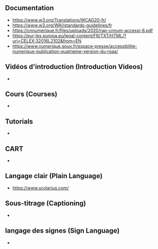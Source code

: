 ## Documentation
* https://www.w3.org/Translations/WCAG20-fr/
* https://www.w3.org/WAI/standards-guidelines/fr
* https://cnnumerique.fr/files/uploads/2020/rap-cnnum-accessi-6.pdf
* https://eur-lex.europa.eu/legal-content/FR/TXT/HTML/?uri=CELEX:32016L2102&from=EN
* https://www.numerique.gouv.fr/espace-presse/accessibilite-numerique-publication-quatrieme-version-du-rgaa/

## Vidéos d'introduction (Introduction Videos)
* 

## Cours (Courses)
*

## Tutorials
*

## CART
*

## Langage clair (Plain Language)
* https://www.scolarius.com/ 

## Sous-titrage (Captioning)
*

## langage des signes (Sign Language)
*
